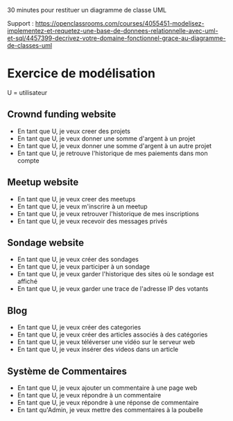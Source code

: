 30 minutes pour restituer un diagramme de classe UML

Support : 
https://openclassrooms.com/courses/4055451-modelisez-implementez-et-requetez-une-base-de-donnees-relationnelle-avec-uml-et-sql/4457399-decrivez-votre-domaine-fonctionnel-grace-au-diagramme-de-classes-uml

# Exercice de modélisation

U = utilisateur

## Crownd funding website

* En tant que U, je veux creer des projets
* En tant que U, je veux donner une somme d'argent à un projet
* En tant que U, je veux donner une somme d'argent à un autre projet
* En tant que U, je retrouve l'historique de mes paiements dans mon compte

## Meetup website

* En tant que U, je veux creer des meetups
* En tant que U, je veux m'inscrire à un meetup
* En tant que U, je veux retrouver l'historique de mes inscriptions
* En tant que U, je veux recevoir des messages privés

## Sondage website

* En tant que U, je veux créer des sondages
* En tant que U, je veux participer à un sondage
* En tant que U, je veux garder l'historique des sites où le sondage est affiché
* En tant que U, je veux garder une trace de l'adresse IP des votants

## Blog

* En tant que U, je veux créer des categories
* En tant que U, je veux créer des articles associés à des catégories
* En tant que U, je veux téléverser une vidéo sur le serveur web
* En tant que U, je veux insérer des videos dans un article

## Système de Commentaires 
* En tant que U, je veux ajouter un commentaire à une page web
* En tant que U, je veux répondre à un commentaire
* En tant que U, je veux répondre à une réponse de commentaire
* En tant qu'Admin, je veux mettre des commentaires à la poubelle



